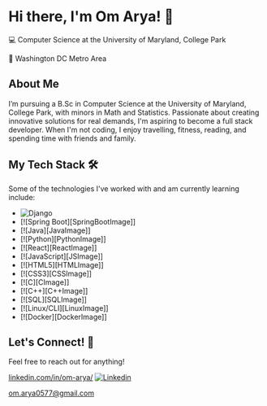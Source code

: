 # Hi there, I'm Om Arya! 👋
💻 Computer Science at the University of Maryland, College Park

📍 Washington DC Metro Area

## About Me
I’m pursuing a B.Sc in Computer Science at the University of Maryland, College Park, with minors in Math and Statistics. Passionate about creating innovative solutions for real demands, I'm aspiring to become a full stack developer. When I'm not coding, I enjoy travelling, fitness, reading, and spending time with friends and family.

## My Tech Stack 🛠
Some of the technologies I've worked with and am currently learning include:
* ![Django](https://img.shields.io/badge/Django-092E20?style=for-the-badge&logo=django&logoColor=white)
* [![Spring Boot][SpringBootImage]]
* [![Java][JavaImage]]
* [![Python][PythonImage]]
* [![React][ReactImage]]
* [![JavaScript][JSImage]]
* [![HTML5][HTMLImage]]
* [![CSS3][CSSImage]]
* [![C][CImage]]
* [![C++][C++Image]]
* [![SQL][SQLImage]]
* [![Linux/CLI][LinuxImage]]
* [![Docker][DockerImage]]
  
## Let's Connect! 🤝
Feel free to reach out for anything!

[linkedin.com/in/om-arya/](https://www.linkedin.com/in/om-arya/)
[![Linkedin](https://i.sstatic.net/gVE0j.png)]([https://www.linkedin.com/](https://www.linkedin.com/in/om-arya/))

[om.arya0577@gmail.com](mailto:om.arya0577@gmail.com)
